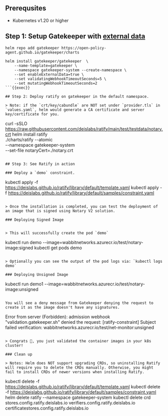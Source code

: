 ## Prerequsites

- Kubernetes v1.20 or higher

## Step 1: Setup Gatekeeper with [external data](https://open-policy-agent.github.io/gatekeeper/website/docs/externaldata/)

```
helm repo add gatekeeper https://open-policy-agent.github.io/gatekeeper/charts

helm install gatekeeper/gatekeeper  \
    --name-template=gatekeeper \
    --namespace gatekeeper-system --create-namespace \
    --set enableExternalData=true \
    --set validatingWebhookTimeoutSeconds=5 \
    --set mutatingWebhookTimeoutSeconds=2
```{{exec}}

## Step 2: Deploy ratify on gatekeeper in the default namespace.

> Note: if the `crt/key/cabundle` are NOT set under `provider.tls` in `values.yaml`, helm would generate a CA certificate and server key/certificate for you.

```
curl -sSLO https://raw.githubusercontent.com/deislabs/ratify/main/test/testdata/notary.crt
helm install ratify \
    ./charts/ratify --atomic \
    --namespace gatekeeper-system \
    --set-file notaryCert=./notary.crt
```{{exec}}

## Step 3: See Ratify in action

### Deploy a `demo` constraint.

```
kubectl apply -f https://deislabs.github.io/ratify/library/default/template.yaml
kubectl apply -f https://deislabs.github.io/ratify/library/default/samples/constraint.yaml
```{{exec}}

> Once the installation is completed, you can test the deployment of an image that is signed using Notary V2 solution.

### Deploying Signed Image


> This will successfully create the pod `demo` 

```
kubectl run demo --image=wabbitnetworks.azurecr.io/test/notary-image:signed
kubectl get pods demo
```{{exec}}

> Optionally you can see the output of the pod logs via: `kubectl logs demo`

### Deploying Unsigned Image

```
kubectl run demo1 --image=wabbitnetworks.azurecr.io/test/notary-image:unsigned
```{{exec}}

You will see a deny message from Gatekeeper denying the request to create it as the image doesn't have any signatures.

```
Error from server (Forbidden): admission webhook "validation.gatekeeper.sh" denied the request: [ratify-constraint] Subject failed verification: wabbitnetworks.azurecr.io/test/net-monitor:unsigned
```

> Congrats 🎉, you just validated the container images in your k8s cluster!

### Clean up

> Notes: Helm does NOT support upgrading CRDs, so uninstalling Ratify will require you to delete the CRDs manually. Otherwise, you might fail to install CRDs of newer versions when installing Ratify.

```
kubectl delete -f https://deislabs.github.io/ratify/library/default/template.yaml
kubectl delete -f https://deislabs.github.io/ratify/library/default/samples/constraint.yaml
helm delete ratify --namespace gatekeeper-system
kubectl delete crd stores.config.ratify.deislabs.io verifiers.config.ratify.deislabs.io certificatestores.config.ratify.deislabs.io
```
